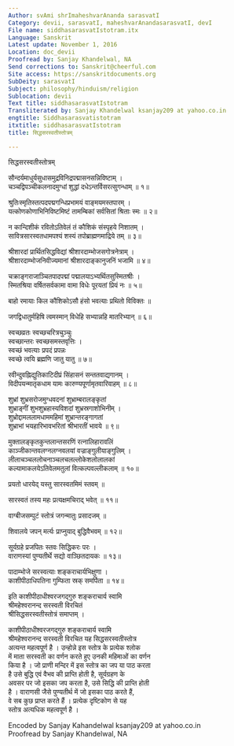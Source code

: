 ```yaml
---
Author: svAmi shrImaheshvarAnanda sarasvatI
Category: devii, sarasvatI, maheshvarAnandasarasvatI, devI
File name: siddhasarasvatIstotram.itx
Language: Sanskrit
Latest update: November 1, 2016
Location: doc_devii
Proofread by: Sanjay Khandelwal, NA
Send corrections to: Sanskrit@cheerful.com
Site access: https://sanskritdocuments.org
SubDeity: sarasvatI
Subject: philosophy/hinduism/religion
Sublocation: devii
Text title: siddhasarasvatIstotram
Transliterated by: Sanjay Khandelwal ksanjay209 at yahoo.co.in
engtitle: Siddhasarasvatistotram
itxtitle: siddhasarasvatIstotram
title: सिद्धसरस्वतीस्तोत्रम्

---
```

  
 सिद्धसरस्वतीस्तोत्रम्   
   
सौन्दर्यमाधुर्यसुधासमुद्रविनिद्रपद्मासनसन्निविष्टाम् ।  
चञ्चद्विपञ्चीकलनादमुग्धां शुद्धां दधेऽन्तर्विसरत्सुगन्धाम् ॥ १॥  
  
श्रुतिःस्मृतिस्तत्पदपद्मगन्धिप्रभामयं वाङ्मयमस्तपारम् ।  
यत्कोणकोणाभिनिविष्टमिष्टं तामम्बिकां सर्वसितां श्रिताः स्मः ॥ २॥  
  
न कान्दिशीकं रवितोऽतिवेलं तं कौशिकं संस्पृहये निशातम् ।  
सावित्रसारस्वतधामपश्यं शस्यं तपोब्राह्मणमाद्रिये तम् ॥ ३॥  
  
श्रीशारदां प्रार्थितसिद्धविद्यां श्रीशारदाम्भोजसगोत्रनेत्राम् ।  
श्रीशारदाम्भोजनिवीज्यमानां श्रीशारदाङ्कानुजनिं भजामि ॥ ४॥  
  
चक्राङ्गराजाञ्चितपादपद्मां पद्मालयाऽभ्यर्थितसुस्मितश्रीः ।  
स्मितश्रिया वर्षितसर्वकामा वामा विधेः पूरयतां प्रियं नः ॥ ५॥  
  
बाहो रमायाः किल कौशिकोऽसौ हंसो भवत्याः प्रथितो विविक्तः ॥  
  
जगद्विधातुर्महिषि त्वमस्मान् विधेहि सभ्यान्नहि मातरिभ्यान् ॥ ६॥  
  
स्वच्छव्रतः स्वच्छचरित्रचुञ्चुः  
       स्वच्छान्तरः स्वच्छसमस्तवृत्तिः ।  
स्वच्छं भवत्याः प्रपदं प्रपन्नः  
       स्वच्छे त्वयि ब्रह्मणि जातु यातु ॥ ७॥  
  
रवीन्दुवह्निद्युतिकाटिदीप्रं सिंहासनं सन्ततवाद्यगानम् ।  
विदीपयन्मातृकधाम यामः कारुण्यपूर्णामृतवारिवाहम् ॥ ८॥  
  
शुभ्रां शुभ्रसरोजमुग्धवदनां शुभ्राम्बरालङ्कृतां  
शुभ्राङ्गीं शुभशुभ्रहास्यविशदां शुभ्रस्रगाशोभिनीम् ।  
शुभ्रोद्दामललामधाममहिमां शुभ्रान्तरङ्गागतां  
शुभ्राभां भयहारिभावभरितां श्रीभारतीं भावये ॥ ९॥  
  
मुक्तालङ्कृतकुन्तलान्तसरणिं रत्नालिहारावलिं  
काञ्जीकान्तवलग्नलग्नवलयां वज्राङ्गुलीयाङ्गुलिम् ।  
लीलाचञ्चललोचनाञ्चलचलल्लोकेशलोलालकां  
कल्यामाकलयेऽतिवेलमतुलां वित्कल्पवल्लीकलाम् ॥ १०॥  
  
प्रयतो धारयेद् यस्तु सारस्वतमिमं स्तवम् ॥  
  
सारस्वतं तस्य महः प्रत्यक्षमचिराद् भवेत् ॥ ११॥  
  
वाग्बीजसम्पुटं स्तोत्रं जगन्मातुः प्रसादजम् ॥  
  
शिवालये जपन् मर्त्यः प्राप्नुयाद् बुद्धिवैभवम् ॥ १२॥  
  
सूर्यग्रहे प्रजपितः स्तवः सिद्धिकरः परः ।  
वाराणस्यां पुण्यतीर्थे सद्यो वाञ्छितदायकः ॥ १३॥  
  
पादाम्भोजे सरस्वत्याः शङ्कराचार्यभिक्षुणा ।  
काशीपीठाधिपतिना गुम्फिता स्रक् समर्पिता ॥ १४॥  
  
इति काशीपीठाधीश्वरजगद्गुरु शङ्कराचार्य स्वामि   
श्रीमहेश्वरानन्द सरस्वती विरचितं  
श्रीसिद्धसरस्वतीस्तोत्रं समाप्तम् ।  
  
काशीपीठाधीश्वरजगद्गुरु शङ्कराचार्य स्वामि  
श्रीमहेश्वरानन्द सरस्वती विरचित यह सिद्धसरस्वतीस्तोत्र  
अत्यन्त महत्वपूर्ण है । उन्होन्ने इस स्तोत्र के प्रत्येक श्लोक  
में माता सरस्वती का वर्णन करते हुए उनकी महिमाओं का वर्णन  
किया है । जो प्राणी मन्दिर में इस स्तोत्र का जप या पाठ करता  
है उसे बुद्धि एवं वैभव की प्राप्ति होती है, सूर्यग्रहण के  
अवसर पर जो इसका जप करता है, उसे सिद्धि की प्राप्ति होती  
है । वाराणसी जैसे पुण्यतीर्थ में जो इसका पाठ करते हैं,  
वे सब कुछ प्राप्त करते हैं । प्रत्येक दृष्टिकोण से यह  
स्तोत्र अत्यधिक महत्वपूर्ण है ।  
  
  
Encoded by Sanjay Kahandelwal ksanjay209 at yahoo.co.in  
Proofread by Sanjay Khandelwal, NA  
  

